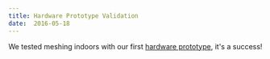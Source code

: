 ```yaml
---
title: Hardware Prototype Validation
date:  2016-05-18
---
```

We tested meshing indoors with our first [hardware prototype](https://github.com/tomeshnet/prototype-cjdns-pi2), it's a success!
